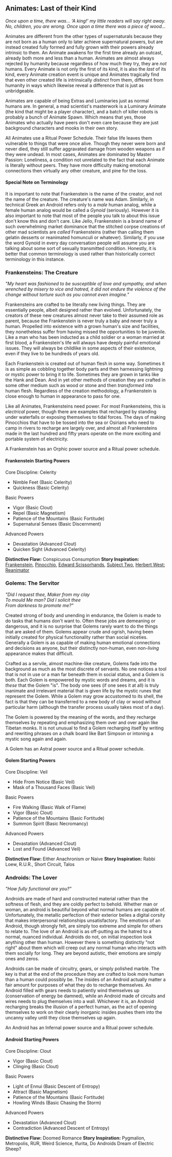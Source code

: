 ## Animates: Last of their Kind
_Once upon a time, there was... 'A king!' my little readers will say right away. No, children, you are wrong. Once upon a time there was a piece of wood..._

Animates are different from the other types of supernaturals because they are not born as a human only to later achieve supernatural powers, but are instead created fully formed and fully grown with their powers already intrinsic to them. An Animate awakens for the first time already an outcast, already both more and less than a human. Animates are almost always rejected by humanity because regardless of how much they try, they are _not_ humans. Every Animate is not only the first of its kind, it is also the _last_ of its kind, every Animate creation event is unique and Animates tragically find that even other created life is intrinsically _distinct_ from them, different from humanity in ways which likewise reveal a difference that is just as unbridgeable.

Animates are capable of being Extras and Luminaries just as normal humans are. In general, a mad scientist's masterwork is a Luminary Animate (the kind that might be a player character), and a batch of killer robots is probably a bunch of Animate Spawn. Which means that yes, those Animates who actually have peers don't even care because they are just background characters and mooks in their own story.

All Animates use a Ritual Power Schedule. Their false life leaves them vulnerable to things that were once alive. Though they never were born and never died, they still suffer aggravated damage from wooden weapons as if they were undead. In most cases, Animates are dominated by Master Passion: Loneliness, a condition not unrelated to the fact that each Animate is literally without peers. They have more difficulty making emotional connections then virtually any other creature, and pine for the loss.

#### Special Note on Terminology

It is important to note that Frankenstein is the name of the creator, and not the name of the creature. The creature's name was Adam. Similarly, in technical Greek an Android refers only to a _male_ human analog, while a female human analog would be called a _Gynoid_ (seriously). However it is also important to note that most of the people you talk to about this issue don't know this and don't care. Like Jello, Frankenstein is a brand name of such overwhelming market dominance that the stitched corpse creations of other mad scientists are _called_ Frankensteins (rather than calling them gelatin desserts or reanimated homunculi or whatever). Similarly, if you use the word Gynoid in every day conversation people will assume you are talking about some sort of sexually transmitted condition. Honestly, it is better that common terminology is used rather than historically correct terminology in this instance.

### Frankensteins: The Creature
_"My heart was fashioned to be susceptible of love and sympathy, and when wrenched by misery to vice and hatred, it did not endure the violence of the change without torture such as you cannot even imagine."_

Frankensteins are crafted to be literally new living things. They are essentially people, albeit designed rather than evolved. Unfortunately, the creators of these new creatures almost never take to their assumed role as parent, because the Frankenstein is never truly a baby and never truly a human. Propelled into existence with a grown human's size and facilities, they nonetheless suffer from having missed the opportunities to be juvenile. Like a man who has been inducted as a child soldier or a woman married at first blood, a Frankenstein's life will always have deeply painful emotional issues. They will always be childlike in some aspects of their existence, even if they live to be hundreds of years old.

Each Frankenstein is created out of human flesh in some way. Sometimes it is as simple as cobbling together body parts and then harnessing lightning or mystic power to bring it to life. Sometimes they are grown in tanks like the Hank and Dean. And in yet other methods of creation they are crafted in some other medium such as wood or stone and then _transformed_ into human flesh. Regardless of the creation methodology, a Frankenstein is close enough to human in appearance to pass for one. 

Like all Animates, Frankensteins need power. For most Frankensteins, this is _electrical_ power, though there are examples that recharged by standing under waterfalls or exposing themselves to tidal forces. The days of making Pinocchios that have to be tossed into the sea or Osirians who need to camp in rivers to recharge are largely over, and almost all Frankensteins made in the last hundred and fifty years operate on the more exciting and portable system of electricity.

A Frankenstein has an Orphic power source and a Ritual power schedule.

#### Frankenstein Starting Powers

Core Discipline: Celerity

* Nimble Feet (Basic Celerity)
* Quickness (Basic Celerity)

Basic Powers

* Vigor (Basic Clout)
* Repel (Basic Magnetism)
* Patience of the Mountains (Basic Fortitude)
* Supernatural Senses (Basic Discernment)

Advanced Powers

* Devastation (Advanced Clout)
* Quicken Sight (Advanced Celerity)

**Distinctive Flaw:** Conspicuous Consumption
**Story Inspiration:** [Frankenstein](http://www.imdb.com/title/tt0021884/), [Pinocchio](http://www.imdb.com/title/tt0032910/), [Edward Scissorhands](http://www.imdb.com/title/tt0099487/), [Subject Two](http://www.imdb.com/title/tt0492912/), [Herbert West: Reanimator](www.imdb.com/title/tt0089885/)

### Golems: The Servitor
_"Did I request thee, Maker from my clay<br />
To mould Me man? Did I solicit thee<br />
From darkness to promote me?"_

Created strong of body and unending in endurance, the Golem is made to do tasks that humans don't want to. Often these jobs are demeaning or dangerous, and it is no surprise that Golems rarely want to do the things that are asked of them. Golems appear crude and ogrish, having been initially created for physical functionality rather than social niceties. Generally a Golem is as capable of making human emotional connections and decisions as anyone, but their distinctly non-human, even non-_living_ appearance makes that difficult. 

Crafted as a servile, almost machine-like creature, Golems fade into the background as much as the most discrete of servants. No one notices a tool that is not in use or a man far beneath them in social status, and a Golem is both. Each Golem is empowered by mystic words and dreams, and it is _these_ that the Golem "is". The body one sees (if one sees it at all) is truly inanimate and irrelevant material that is given life by the mystic runes that represent the Golem. While a Golem may grow accustomed to its shell, the fact is that they can be transferred to a new body of clay or wood without particular harm (although the transfer process usually takes most of a day).

The Golem is powered by the meaning of the words, and they recharge themselves by repeating and emphasizing them over and over again like Tibetan monks. It is not unusual to find a Golem recharging itself by writing and rewriting phrases on a chalk board like Bart Simpson or intoning a mystic song again and again.

A Golem has an Astral power source and a Ritual power schedule.

#### Golem Starting Powers

Core Discipline: Veil

* Hide From Notice (Basic Veil)
* Mask of a Thousand Faces (Basic Veil)

Basic Powers

* Fire Walking (Basic Walk of Flame)
* Vigor (Basic Clout)
* Patience of the Mountains (Basic Fortitude)
* Summon Spirit (Basic Necromancy)

Advanced Powers

* Devastation (Advanced Clout)
* Lost and Found (Advanced Veil)

**Distinctive Flaw:** Either Anachronism _or_ Naive
**Story Inspiration:** Rabbi Loew, R.U.R., Short Circuit, Talos

### Androids: The Lover
_"How fully functional are you?"_

Androids are made of hard and constructed material rather than the softness of flesh, and they are coldly perfect to behold. Whether man or woman, an android is beautiful beyond what normal humans are capable of. Unfortunately, the metallic perfection of their exterior belies a digital corsity that makes interpersonal relationships unsatisfactory. The emotions of an Android, though strongly felt, are simply too extreme and simple for others to relate to. The love of an Android is as off-putting as the hatred to a normal, nuanced individual. Androids do not, on initial inspection look anything other than human. However there is something distinctly "not right" about them which will creep out any normal human who interacts with them socially for long. They are beyond autistic, their emotions are simply ones and zeros.

Androids can be made of circuitry, gears, or simply polished marble. The key is that at the end of the procedure they are crafted to look more human than a human could possibly be. The insides of an Android actually matter a fair amount for purposes of what they do to recharge themselves. An Android filled with gears needs to patiently wind themselves up (conservation of energy be damned), while an Android made of circuits and wires needs to plug themselves into a wall. Whichever it is, an Android recharging breaks the illusion of a perfect human, as the act of opening themselves to work on their clearly inorganic insides pushes them into the uncanny valley until they close themselves up again.

An Android has an Infernal power source and a Ritual power schedule.

#### Android Starting Powers

Core Discipline: Clout

* Vigor (Basic Clout)
* Clinging (Basic Clout)

Basic Powers

* Light of Ennui (Basic Descent of Entropy)
* Attract (Basic Magnetism)
* Patience of the Mountains (Basic Fortitude)
* Howling Winds (Basic Chasing the Storm)

Advanced Powers

* Devastation (Advanced Clout)
* Contradiction (Advanced Descent of Entropy)

**Distinctive Flaw:** Doomed Romance
**Story Inspiration:** Pygmalion, Metropolis, RUR, Weird Science, Ifurita, Do Androids Dream of Electric Sheep?